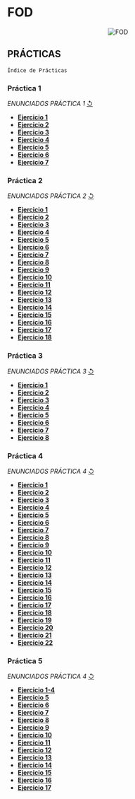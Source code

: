 # FOD 
 <p align="center">
  <img src= "https://i.postimg.cc/Dz6np5m4/Imagen.jpg" alt = "FOD"/>
</p>

## PRÁCTICAS 
`Índice de Prácticas`

### **Práctica 1**
  *ENUNCIADOS PRÁCTICA 1* [↺](https://github.com/agusrnfr/FOD/blob/main/PRACTICA%201/Pr%C3%A1ctica%201%20-%20Archivos.pdf)
* [**Ejercicio 1**](https://github.com/agusrnfr/FOD/tree/main/PRACTICA%201/Ejercicio_1)
* [**Ejercicio 2**](https://github.com/agusrnfr/FOD/tree/main/PRACTICA%201/Ejercicio_2)
* [**Ejercicio 3**](https://github.com/agusrnfr/FOD/tree/main/PRACTICA%201/Ejercicio_3)
* [**Ejercicio 4**](https://github.com/agusrnfr/FOD/tree/main/PRACTICA%201/Ejercicio_4)
* [**Ejercicio 5**](https://github.com/agusrnfr/FOD/tree/main/PRACTICA%201/Ejercicio_5)
* [**Ejercicio 6**](https://github.com/agusrnfr/FOD/tree/main/PRACTICA%201/Ejercicio_6)
* [**Ejercicio 7**](https://github.com/agusrnfr/FOD/tree/main/PRACTICA%201/Ejercicio_7)

### **Práctica 2**
 *ENUNCIADOS PRÁCTICA 2* [↺](https://github.com/agusrnfr/FOD/blob/main/PRACTICA%202/Pr%C3%A1ctica%202%20-%20Archivos.docx.pdf)
* [**Ejercicio 1**](https://github.com/agusrnfr/FOD/tree/main/PRACTICA%202/Ejercicio_1)
* [**Ejercicio 2**](https://github.com/agusrnfr/FOD/tree/main/PRACTICA%202/Ejercicio_2)
* [**Ejercicio 3**](https://github.com/agusrnfr/FOD/tree/main/PRACTICA%202/Ejercicio_3)
* [**Ejercicio 4**](https://github.com/agusrnfr/FOD/tree/main/PRACTICA%202/Ejercicio_4)
* [**Ejercicio 5**](https://github.com/agusrnfr/FOD/tree/main/PRACTICA%202/Ejercicio_5)
* [**Ejercicio 6**](https://github.com/agusrnfr/FOD/tree/main/PRACTICA%202/Ejercicio_6)
* [**Ejercicio 7**](https://github.com/agusrnfr/FOD/tree/main/PRACTICA%202/Ejercicio_7)
* [**Ejercicio 8**](https://github.com/agusrnfr/FOD/tree/main/PRACTICA%202/Ejercicio_8)
* [**Ejercicio 9**](https://github.com/agusrnfr/FOD/tree/main/PRACTICA%202/Ejercicio_9)
* [**Ejercicio 10**](https://github.com/agusrnfr/FOD/tree/main/PRACTICA%202/Ejercicio_10)
* [**Ejercicio 11**](https://github.com/agusrnfr/FOD/tree/main/PRACTICA%202/Ejercicio_11)
* [**Ejercicio 12**](https://github.com/agusrnfr/FOD/tree/main/PRACTICA%202/Ejercicio_12)
* [**Ejercicio 13**](https://github.com/agusrnfr/FOD/tree/main/PRACTICA%202/Ejercicio_13)
* [**Ejercicio 14**](https://github.com/agusrnfr/FOD/tree/main/PRACTICA%202/Ejercicio_14)
* [**Ejercicio 15**](https://github.com/agusrnfr/FOD/tree/main/PRACTICA%202/Ejercicio_15)
* [**Ejercicio 16**](https://github.com/agusrnfr/FOD/tree/main/PRACTICA%202/Ejercicio_16)
* [**Ejercicio 17**](https://github.com/agusrnfr/FOD/tree/main/PRACTICA%202/Ejercicio_17)
* [**Ejercicio 18**](https://github.com/agusrnfr/FOD/tree/main/PRACTICA%202/Ejercicio_18)

### **Práctica 3**
 *ENUNCIADOS PRÁCTICA 3* [↺](https://github.com/agusrnfr/FOD/blob/main/PRACTICA%203/Pr%C3%A1ctica%203%20-%20Archivos.pdf)
 * [**Ejercicio 1**](https://github.com/agusrnfr/FOD/tree/main/PRACTICA%203/Ejercicio_1)
 * [**Ejercicio 2**](https://github.com/agusrnfr/FOD/tree/main/PRACTICA%203/Ejercicio_2)
 * [**Ejercicio 3**](https://github.com/agusrnfr/FOD/tree/main/PRACTICA%203/Ejercicio_3)
 * [**Ejercicio 4**](https://github.com/agusrnfr/FOD/tree/main/PRACTICA%203/Ejercicio_4)
 * [**Ejercicio 5**](https://github.com/agusrnfr/FOD/tree/main/PRACTICA%203/Ejercicio_5)
 * [**Ejercicio 6**](https://github.com/agusrnfr/FOD/tree/main/PRACTICA%203/Ejercicio_6)
 * [**Ejercicio 7**](https://github.com/agusrnfr/FOD/tree/main/PRACTICA%203/Ejercicio_7)
 * [**Ejercicio 8**](https://github.com/agusrnfr/FOD/tree/main/PRACTICA%203/Ejercicio_8)
 
 ### **Práctica 4**
  *ENUNCIADOS PRÁCTICA 4* [↺](https://github.com/agusrnfr/FOD/blob/501950def35ca8069b8cc1eb61010fc552ccbbcc/PRACTICA%204/Pr%C3%A1ctica4-Arboles.docx.pdf)
 * [**Ejercicio 1**](https://github.com/agusrnfr/FOD/tree/main/PRACTICA%204/Ejercicio_1)
 * [**Ejercicio 2**](https://github.com/agusrnfr/FOD/tree/main/PRACTICA%204/Ejercicio_2)
 * [**Ejercicio 3**](https://github.com/agusrnfr/FOD/tree/main/PRACTICA%204/Ejercicio_3)
 * [**Ejercicio 4**](https://github.com/agusrnfr/FOD/tree/main/PRACTICA%204/Ejercicio_4)
 * [**Ejercicio 5**](https://github.com/agusrnfr/FOD/tree/main/PRACTICA%204/Ejercicio_5) 
 * [**Ejercicio 6**](https://github.com/agusrnfr/FOD/tree/main/PRACTICA%204/Ejercicio_6) 
 * [**Ejercicio 7**](https://github.com/agusrnfr/FOD/tree/main/PRACTICA%204/Ejercicio_7) 
 * [**Ejercicio 8**](https://github.com/agusrnfr/FOD/tree/main/PRACTICA%204/Ejercicio_8)
 * [**Ejercicio 9**](https://github.com/agusrnfr/FOD/tree/main/PRACTICA%204/Ejercicio_9)
 * [**Ejercicio 10**](https://github.com/agusrnfr/FOD/tree/main/PRACTICA%204/Ejercicio_10)
 * [**Ejercicio 11**](https://github.com/agusrnfr/FOD/tree/main/PRACTICA%204/Ejercicio_11)
 * [**Ejercicio 12**](https://github.com/agusrnfr/FOD/tree/main/PRACTICA%204/Ejercicio_12)
 * [**Ejercicio 13**](https://github.com/agusrnfr/FOD/tree/main/PRACTICA%204/Ejercicio_13)
 * [**Ejercicio 14**](https://github.com/agusrnfr/FOD/tree/main/PRACTICA%204/Ejercicio_14)
 * [**Ejercicio 15**](https://github.com/agusrnfr/FOD/tree/main/PRACTICA%204/Ejercicio_15)
 * [**Ejercicio 16**](https://github.com/agusrnfr/FOD/tree/main/PRACTICA%204/Ejercicio_16)
 * [**Ejercicio 17**](https://github.com/agusrnfr/FOD/tree/main/PRACTICA%204/Ejercicio_17)
 * [**Ejercicio 18**](https://github.com/agusrnfr/FOD/tree/main/PRACTICA%204/Ejercicio_18)
 * [**Ejercicio 19**](https://github.com/agusrnfr/FOD/tree/main/PRACTICA%204/Ejercicio_19)
 * [**Ejercicio 20**](https://github.com/agusrnfr/FOD/tree/main/PRACTICA%204/Ejercicio_20)
 * [**Ejercicio 21**](https://github.com/agusrnfr/FOD/tree/main/PRACTICA%204/Ejercicio_21)
 * [**Ejercicio 22**](https://github.com/agusrnfr/FOD/tree/main/PRACTICA%204/Ejercicio_22)

 ### **Práctica 5**
  *ENUNCIADOS PRÁCTICA 4* [↺](https://github.com/agusrnfr/FOD/blob/main/PRACTICA%205/Pr%C3%A1ctica5-Hashing.pdf)
 * [**Ejercicio 1-4**](https://github.com/agusrnfr/FOD/tree/main/PRACTICA%205/Ejercicio1-4)
 * [**Ejercicio 5**](https://github.com/agusrnfr/FOD/tree/main/PRACTICA%205/Ejercicio5)
 * [**Ejercicio 6**](https://github.com/agusrnfr/FOD/tree/main/PRACTICA%205/Ejercicio6)
 * [**Ejercicio 7**](https://github.com/agusrnfr/FOD/tree/main/PRACTICA%205/Ejercicio7)
 * [**Ejercicio 8**](https://github.com/agusrnfr/FOD/tree/main/PRACTICA%205/Ejercicio8)
 * [**Ejercicio 9**](https://github.com/agusrnfr/FOD/tree/main/PRACTICA%205/Ejercicio9)
 * [**Ejercicio 10**](https://github.com/agusrnfr/FOD/tree/main/PRACTICA%205/Ejercicio10)
 * [**Ejercicio 11**](https://github.com/agusrnfr/FOD/tree/main/PRACTICA%205/Ejercicio11)
 * [**Ejercicio 12**](https://github.com/agusrnfr/FOD/tree/main/PRACTICA%205/Ejercicio12)
 * [**Ejercicio 13**](https://github.com/agusrnfr/FOD/tree/main/PRACTICA%205/Ejercicio13)
 * [**Ejercicio 14**](https://github.com/agusrnfr/FOD/tree/main/PRACTICA%205/Ejercicio14)
 * [**Ejercicio 15**](https://github.com/agusrnfr/FOD/tree/main/PRACTICA%205/Ejercicio15)
 * [**Ejercicio 16**](https://github.com/agusrnfr/FOD/tree/main/PRACTICA%205/Ejercicio16)
 * [**Ejercicio 17**](https://github.com/agusrnfr/FOD/tree/main/PRACTICA%205/Ejercicio17)
